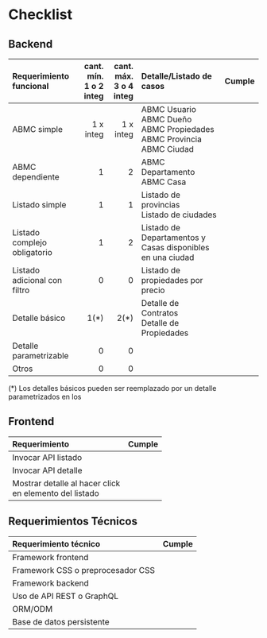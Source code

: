 # Checklist

## Backend

|Requerimiento funcional|cant. mín.<br>1 o 2 integ|cant. máx.<br>3 o 4 integ|Detalle/Listado de casos|Cumple|
|:-|-:|-:|:-|-|
|ABMC simple|1 x integ|1 x integ| ABMC Usuario <br/>ABMC Dueño <br/>ABMC Propiedades <br/>ABMC Provincia <br/>ABMC Ciudad |
|ABMC dependiente|1|2| ABMC Departamento<br/> ABMC Casa |
|Listado simple|1|1| Listado de provincias <br/>Listado de ciudades |
|Listado complejo obligatorio|1|2| Listado de Departamentos y Casas disponibles en una ciudad |
|Listado adicional con filtro|0|0| Listado de propiedades por precio |
|Detalle básico|1(*)|2(*)| Detalle de Contratos <br/>Detalle de Propiedades
|Detalle parametrizable|0|0|
|Otros|0|0|

(\*) Los detalles básicos pueden ser reemplazado por un detalle parametrizados en los

## Frontend

|Requerimiento|Cumple|
|:-|-|
|Invocar API listado||
|Invocar API detalle||
|Mostrar detalle al hacer click <br>en elemento del listado||

## Requerimientos Técnicos

|Requerimiento técnico|Cumple|
|:-|-|
|Framework frontend||
|Framework CSS o preprocesador CSS||
|Framework backend||
|Uso de API REST o GraphQL||
|ORM/ODM||
|Base de datos persistente||
